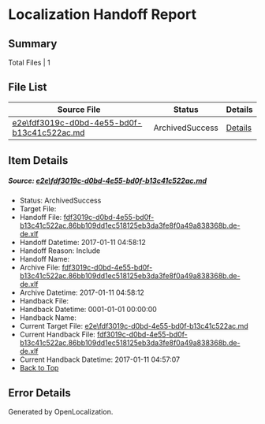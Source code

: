 # <a name='report-top'></a> Localization Handoff Report

## Summary
 Total Files | 1

## File List
 Source File | Status | Details 
 ----------- | ------ | ------- 
 [e2e\fdf3019c-d0bd-4e55-bd0f-b13c41c522ac.md](https://github.com/OpenLocalizationTestOrg/ol-test0/blob/d7852c1b7199ce00bf107cc729a2ba27e846ff74/e2e/fdf3019c-d0bd-4e55-bd0f-b13c41c522ac.md) | ArchivedSuccess | [Details](#5ed01570f632e5e90da6a46a146802d504da89981)

## Item Details
##### <a name='5ed01570f632e5e90da6a46a146802d504da89981'></a> Source: [e2e\fdf3019c-d0bd-4e55-bd0f-b13c41c522ac.md](https://github.com/OpenLocalizationTestOrg/ol-test0/blob/d7852c1b7199ce00bf107cc729a2ba27e846ff74/e2e/fdf3019c-d0bd-4e55-bd0f-b13c41c522ac.md)
* Status: ArchivedSuccess
* Target File: 
* Handoff File: [fdf3019c-d0bd-4e55-bd0f-b13c41c522ac.86bb109dd1ec518125eb3da3fe8f0a49a838368b.de-de.xlf](https://github.com/OpenLocalizationTestOrg/ol-test0-handoff/blob/b6d96d25e2f701823c2660b99c92f86dd07e9a7d/ol-handoff/OpenLocalizationTestOrg/ol-test0-dede/shujia/ht/fdf3019c-d0bd-4e55-bd0f-b13c41c522ac.86bb109dd1ec518125eb3da3fe8f0a49a838368b.de-de.xlf)
* Handoff Datetime: 2017-01-11 04:58:12
* Handoff Reason: Include
* Handoff Name: 
* Archive File: [fdf3019c-d0bd-4e55-bd0f-b13c41c522ac.86bb109dd1ec518125eb3da3fe8f0a49a838368b.de-de.xlf](https://github.com/OpenLocalizationTestOrg/ol-test0-handoff/blob/d64b59a95e11910b9a613af73dda66bd707aae0a/ol-archive/OpenLocalizationTestOrg/ol-test0-dede/shujia/ht/fdf3019c-d0bd-4e55-bd0f-b13c41c522ac.86bb109dd1ec518125eb3da3fe8f0a49a838368b.de-de.xlf)
* Archive Datetime: 2017-01-11 04:58:12
* Handback File: 
* Handback Datetime: 0001-01-01 00:00:00
* Handback Name: 
* Current Target File: [e2e\fdf3019c-d0bd-4e55-bd0f-b13c41c522ac.md](https://github.com/OpenLocalizationTestOrg/ol-test0-dede/blob/b480e5338bb0b44b497e09419246ce22cfd65fa0/e2e/fdf3019c-d0bd-4e55-bd0f-b13c41c522ac.md)
* Current Handback File: [fdf3019c-d0bd-4e55-bd0f-b13c41c522ac.86bb109dd1ec518125eb3da3fe8f0a49a838368b.de-de.xlf](https://github.com/OpenLocalizationTestOrg/ol-test0-handback/blob/210a58d0cfb85837486698742ddf607ed7f82b9e/ol-handback/OpenLocalizationTestOrg/ol-test0-dede/shujia/ht/fdf3019c-d0bd-4e55-bd0f-b13c41c522ac.86bb109dd1ec518125eb3da3fe8f0a49a838368b.de-de.xlf)
* Current Handback Datetime: 2017-01-11 04:57:07
* [Back to Top](#report-top)


## Error Details

Generated by OpenLocalization.
